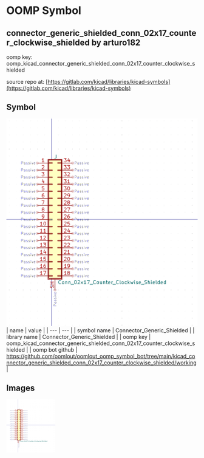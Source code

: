 # OOMP Symbol  
## connector_generic_shielded_conn_02x17_counter_clockwise_shielded  by arturo182  
  
oomp key: oomp_kicad_connector_generic_shielded_conn_02x17_counter_clockwise_shielded  
  
source repo at: [https://gitlab.com/kicad/libraries/kicad-symbols](https://gitlab.com/kicad/libraries/kicad-symbols)  
## Symbol  
  
[![working.png](working_600.png)](working.png)  
| name | value | 
| --- | --- | 
| symbol name | Connector_Generic_Shielded | 
| library name | Connector_Generic_Shielded | 
| oomp key | oomp_kicad_connector_generic_shielded_conn_02x17_counter_clockwise_shielded | 
| oomp bot github | https://github.com/oomlout/oomlout_oomp_symbol_bot/tree/main/kicad_connector_generic_shielded_conn_02x17_counter_clockwise_shielded/working | 
## Images  
  
[![working.png](working_140.png)](working.png)  
